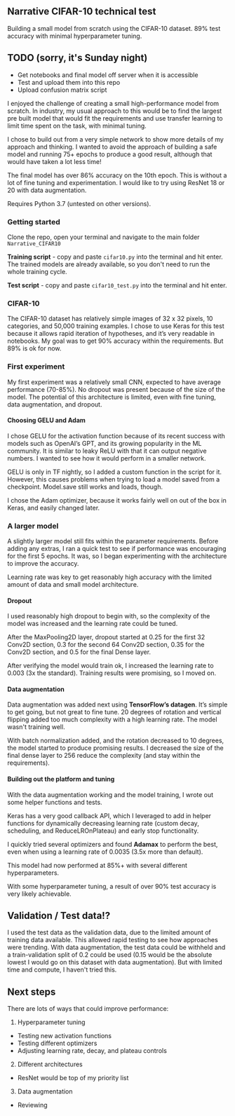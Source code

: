 ## Narrative CIFAR-10 technical test

Building a small model from scratch using the CIFAR-10 dataset. 89% test accuracy with minimal hyperparameter tuning.

## TODO (sorry, it's Sunday night)

* Get notebooks and final model off server when it is accessible
* Test and upload them into this repo
* Upload confusion matrix script

I enjoyed the challenge of creating a small high-performance model from scratch. In industry, my usual approach to this would be to find the largest pre built model that would fit the requirements and use transfer learning to limit time spent on the task, with minimal tuning.

I chose to build out from a very simple network to show more details of my approach and thinking. I wanted to avoid the approach of building a safe model and running 75+ epochs to produce a good result, although that would have taken a lot less time!

The final model has over 86% accuracy on the 10th epoch. This is without a lot of fine tuning and experimentation. I would like to try using ResNet 18 or 20 with data augmentation.

Requires Python 3.7 (untested on other versions).

### Getting started

Clone the repo, open your terminal and navigate to the main folder ```Narrative_CIFAR10```

**Training script** - copy and paste ```cifar10.py``` into the terminal and hit enter.
The trained models are already available, so you don't need to run the whole training cycle.

**Test script** - copy and paste ```cifar10_test.py``` into the terminal and hit enter.

### CIFAR-10

The CIFAR-10 dataset has relatively simple images of 32 x 32 pixels, 10 categories, and 50,000 training examples. I chose to use Keras for this test because it allows rapid iteration of hypotheses, and it’s very readable in notebooks. My goal was to get 90% accuracy within the requirements. But 89% is ok for now.

### First experiment

My first experiment was a relatively small CNN, expected to have average performance (70-85%). No dropout was present because of the size of the model. The potential of this architecture is limited, even with fine tuning, data augmentation, and dropout.

#### Choosing GELU and Adam

I chose GELU for the activation function because of its recent success with models such as OpenAI’s GPT, and its growing popularity in the ML community. It is similar to leaky ReLU with that it can output negative numbers. I wanted to see how it would perform in a smaller network.

GELU is only in TF nightly, so I added a custom function in the script for it. However, this causes problems when trying to load a model saved from a checkpoint. Model.save still works and loads, though.

I chose the Adam optimizer, because it works fairly well on out of the box in Keras, and easily changed later.

### A larger model

A slightly larger model still fits within the parameter requirements. Before adding any extras, I ran a quick test to see if performance was encouraging for the first 5 epochs. It was, so I began experimenting with the architecture to improve the accuracy.

Learning rate was key to get reasonably high accuracy with the limited amount of data and small model architecture. 

#### Dropout

I used reasonably high dropout to begin with, so the complexity of the model was increased and the learning rate could be tuned.

After the MaxPooling2D layer, dropout started at 0.25 for the first 32 Conv2D section, 0.3 for the second 64 Conv2D section, 0.35 for the Conv2D section, and 0.5 for the final Dense layer.

After verifying the model would train ok, I increased the learning rate to 0.003 (3x the standard). Training results were promising, so I moved on.

#### Data augmentation

Data augmentation was added next using **TensorFlow’s datagen**. It’s simple to get going, but not great to fine tune. 20 degrees of rotation and vertical flipping added too much complexity with a high learning rate. The model wasn't training well.

With batch normalization added, and the rotation decreased to 10 degrees, the model started to produce promising results. I decreased the size of the final dense layer to 256 reduce the complexity (and stay within the requirements).

#### Building out the platform and tuning

With the data augmentation working and the model training, I wrote out some helper functions and tests.

Keras has a very good callback API, which I leveraged to add in helper functions for dynamically decreasing learning rate (custom decay, scheduling, and ReduceLROnPlateau) and early stop functionality.

I quickly tried several optimizers and found **Adamax** to perform the best, even when using a learning rate of 0.0035 (3.5x more than default).

This model had now performed at 85%+ with several different hyperparameters.

With some hyperparameter tuning, a result of over 90% test accuracy is very likely achievable.

## Validation / Test data!?

I used the test data as the validation data, due to the limited amount of training data available. This allowed rapid testing to see how approaches were trending. With data augmentation, the test data could be withheld and a train-validation split of 0.2 could be used (0.15 would be the absolute lowest I would go on this dataset with data augmentation). But with limited time and compute, I haven't tried this.

## Next steps

There are lots of ways that could improve performance:

1. Hyperparameter tuning
  * Testing new activation functions
  * Testing different optimizers
  * Adjusting learning rate, decay, and plateau controls
2. Different architectures
  * ResNet would be top of my priority list
3. Data augmentation
  * Reviewing 